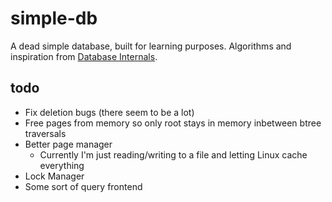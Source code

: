 # simple-db

A dead simple database, built for learning purposes. Algorithms and inspiration from
[Database Internals](https://www.oreilly.com/library/view/database-internals/9781492040330/).

## todo

- Fix deletion bugs (there seem to be a lot)
- Free pages from memory so only root stays in memory inbetween btree traversals
- Better page manager
  - Currently I'm just reading/writing to a file and letting Linux cache everything
- Lock Manager
- Some sort of query frontend

